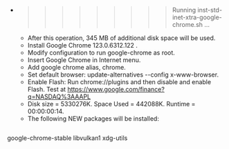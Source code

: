 * >>>>>>>>> Running inst-std-inet-xtra-google-chrome.sh ...
  * After this operation, 345 MB of additional disk space will be used.
  * Install Google Chrome 123.0.6312.122 .
  * Modify configuration to run google-chrome as root.
  * Insert Google Chrome in Internet menu.
  * Add google chrome alias, chrome.
  * Set default browser: update-alternatives --config x-www-browser.
  * Enable Flash: Run chrome://plugins and then disable and enable Flash. Test at https://www.google.com/finance?q=NASDAQ%3AAAPL
  * Disk size = 5330276K. Space Used = 442088K. Runtime = 00:00:00:14.
  * The following NEW packages will be installed:
  ```bash
google-chrome-stable libvulkan1 xdg-utils
  ```
